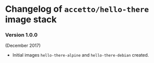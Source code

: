 # Changelog of `accetto/hello-there` image stack

### Version 1.0.0

(December 2017)

- Initial images `hello-there-alpine` and `hello-there-debian` created. 
